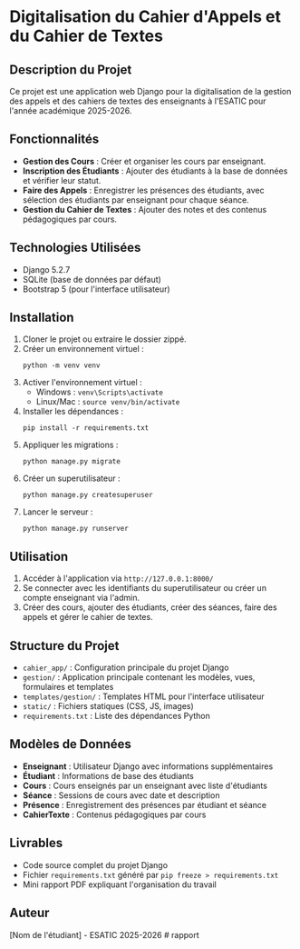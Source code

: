 # Digitalisation du Cahier d'Appels et du Cahier de Textes

## Description du Projet

Ce projet est une application web Django pour la digitalisation de la gestion des appels et des cahiers de textes des enseignants à l'ESATIC pour l'année académique 2025-2026.

## Fonctionnalités

- **Gestion des Cours** : Créer et organiser les cours par enseignant.
- **Inscription des Étudiants** : Ajouter des étudiants à la base de données et vérifier leur statut.
- **Faire des Appels** : Enregistrer les présences des étudiants, avec sélection des étudiants par enseignant pour chaque séance.
- **Gestion du Cahier de Textes** : Ajouter des notes et des contenus pédagogiques par cours.

## Technologies Utilisées

- Django 5.2.7
- SQLite (base de données par défaut)
- Bootstrap 5 (pour l'interface utilisateur)

## Installation

1. Cloner le projet ou extraire le dossier zippé.
2. Créer un environnement virtuel :
   ```
   python -m venv venv
   ```
3. Activer l'environnement virtuel :
   - Windows : `venv\Scripts\activate`
   - Linux/Mac : `source venv/bin/activate`
4. Installer les dépendances :
   ```
   pip install -r requirements.txt
   ```
5. Appliquer les migrations :
   ```
   python manage.py migrate
   ```
6. Créer un superutilisateur :
   ```
   python manage.py createsuperuser
   ```
7. Lancer le serveur :
   ```
   python manage.py runserver
   ```

## Utilisation

1. Accéder à l'application via `http://127.0.0.1:8000/`
2. Se connecter avec les identifiants du superutilisateur ou créer un compte enseignant via l'admin.
3. Créer des cours, ajouter des étudiants, créer des séances, faire des appels et gérer le cahier de textes.

## Structure du Projet

- `cahier_app/` : Configuration principale du projet Django
- `gestion/` : Application principale contenant les modèles, vues, formulaires et templates
- `templates/gestion/` : Templates HTML pour l'interface utilisateur
- `static/` : Fichiers statiques (CSS, JS, images)
- `requirements.txt` : Liste des dépendances Python

## Modèles de Données

- **Enseignant** : Utilisateur Django avec informations supplémentaires
- **Étudiant** : Informations de base des étudiants
- **Cours** : Cours enseignés par un enseignant avec liste d'étudiants
- **Séance** : Sessions de cours avec date et description
- **Présence** : Enregistrement des présences par étudiant et séance
- **CahierTexte** : Contenus pédagogiques par cours

## Livrables

- Code source complet du projet Django
- Fichier `requirements.txt` généré par `pip freeze > requirements.txt`
- Mini rapport PDF expliquant l'organisation du travail

## Auteur

[Nom de l'étudiant] - ESATIC 2025-2026
#   r a p p o r t  
 